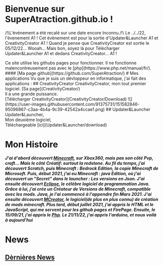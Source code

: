 # Bienvenue sur SuperAtraction.github.io !
<script type="text/JavaScript">
	alert("/!\L'événement a été recalé sur une  date encore Inconnu./!\ \nLe 01/02/22, l'évenement A1 !\nCet évènement est pour la sortie d'Updater&Launcher A1 et CreativityCreator A1 !\nQuand je pense que CreativityCreator est sortie le 05/12/22... Wooah...\nMais bon, soyez là pour Télécharger Updater&Launcher A1 et dedans CreativityCreator...\n A1 !")
</script>
<div id="Welcome-Dialog" title="Bienvenue !">
	<p>
		/!\L'événement a été recalé sur une  date encore Inconnu./!\
		Le ../../22, l'évenement A1 ! Cet évènement est pour la sortie d'Updater&Launcher A1 et CreativityCreator A1 ! Quand je pense que CreativityCreator est sortie le 05/12/22... Wooah... Mais bon, soyez là pour Télécharger Updater&Launcher A1 et dedans CreativityCreator... A1 !
	</p>
</div>
Ce site utilise les githubs pages pour fonctionner.
Il ne fonctionne malencontreusement pas avec le [php](https://www.php.net/manual/fr/).
#### [Ma page github](https://github.com/SuperAtraction/)
# Mes applications
Vu que je suis un dévloppeur en informatique, j'ai fait des applications :
## CreativityCreator
CreativityCreator, mon tout premier logiciel.
[Sa page](CreativityCreator/)
<br>
Il a une grande puissance.
<br>
[Télécharger CreativityCreator](CreativityCreator/Download)
![](https://user-images.githubusercontent.com/91375731/151582846-95096867-c3aa-4b4a-9c39-42542a4ccae1.png)
## Updater&Launcher
Updater&Launcher,<br>
Mon deuxième logiciel,<br>
Téléchargeable [ici](Updater&Launcher/download)

# Mon Histoire
_**J'ai d'abord découvert [Minecraft](http://minecraft.net), sur Xbox360, mais pas son côté Pvp, craft... Mais le côté Créatif: surtout la redstone. Au fil du temps, j'ai découvert Scratch, puis Minecraft : Bedrock Edition, la copie Minecraft de Microsoft. Puis, début 2021, j'ai eu Minecraft : java Edition, où j'ai découvert un "Secret" dans le launcher : Les versions en Json. J'ai ensuite découvert [Eclipse](http://eclipse.org), le célèbre logiciel de programmation Java. Grâce à lui, j'ai crée un Créateur de Versions de Minecraft, compatible avec les mods. Java, je l'ai commencé à l'appendre fin Mars 2021. J'ai ensuite découvert [MCreator](http://mcreator.net), le logiciel(de plus en plus connu) de création de mods minecraft. Plus tard, début juillet 2021, j'ai appris le HTML et le JavaScript, qui me servent pour les github pages et FirePage. Ensuite, le 15/09/21, j'ai appris le [Php](http://php.net). Le 21/11/22, j'ai appris l'arduino, et nous voilà à aujourd'hui**_
# News
## <a href="news/lastest/">Dèrnières News</a>

<script src="https://superatraction.github.io/JQuery/external/jquery/jquery.js"></script>
<script src="https://superatraction.github.io/JQuery/jquery-ui.js"></script>
<script src="https://superatraction.github.io/index.js"></script>
